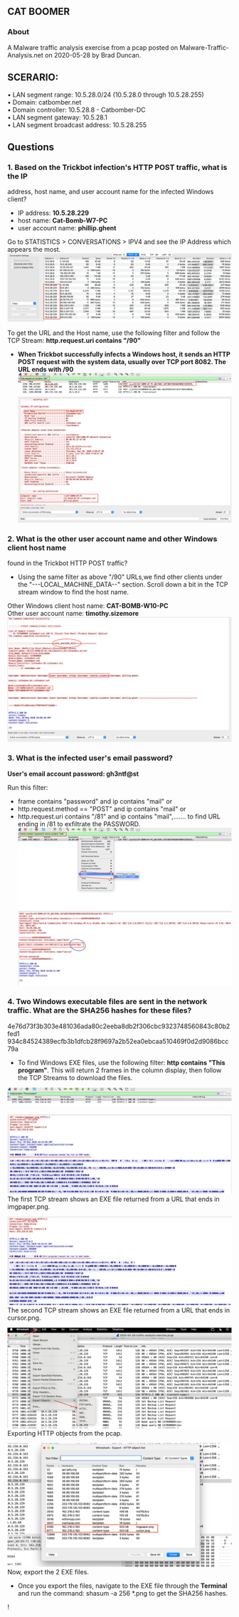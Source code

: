 ## CAT BOOMER    

### About  
A Malware traffic analysis exercise from a pcap posted on Malware-Traffic-Analysis.net on 2020-05-28 by Brad Duncan.

## SCERARIO:
• LAN segment range: 10.5.28.0/24 (10.5.28.0 through 10.5.28.255)  
• Domain: catbomber.net  
• Domain controller: 10.5.28.8 - Catbomber-DC  
• LAN segment gateway: 10.5.28.1  
• LAN segment broadcast address: 10.5.28.255  

## Questions  
### 1. Based on the Trickbot infection's HTTP POST traffic, what is the IP
address, host name, and user account name for the infected Windows
client?

-  IP address: **10.5.28.229**  
-  host name: **Cat-Bomb-W7-PC**  
-  user account name: **phillip.ghent**
   
 Go to STATISTICS > CONVERSATIONS > IPV4 and see the IP Address which appears the most.  
 ![](img/01.png)  
 
To get the URL and the Host name, use the following filter and follow the TCP Stream: **http.request.uri contains "/90"**  
- **When Trickbot successfully infects a Windows host, it sends an HTTP
POST request with the system data, usually over TCP port 8082. The URL
ends with /90**
![](img/02.png)
![](img/03.png) 

### 2. What is the other user account name and other Windows client host name
found in the Trickbot HTTP POST traffic?

- Using the same filter as above "/90" URLs,we find other clients under the "---LOCAL_MACHINE_DATA--" section. Scroll down a bit in the TCP stream window to find the host name.  

Other Windows client host name: **CAT-BOMB-W10-PC**  
Other user account name: **timothy.sizemore**
![](img/04.png)  


### 3. What is the infected user's email password?  
**User's email account password: gh3ntf@st**  

Run this filter:  
- frame contains "password" and ip contains "mail" or  
- http.request.method == "POST" and ip contains "mail"  or
- http.request.uri contains "/81" and ip contains "mail",....... to find URL ending in /81 to exfiltrate the PASSWORD.
![](img/05.png)
![](img/06.png)

### 4. Two Windows executable files are sent in the network traffic. What are the SHA256 hashes for these files?  

4e76d73f3b303e481036ada80c2eeba8db2f306cbc9323748560843c80b2fed1  
934c84524389ecfb3b1dfcb28f9697a2b52ea0ebcaa510469f0d2d9086bcc79a  

- To find Windows EXE files, use the following filter: **http contains "This program"**. This will return 2 frames in the column display, then follow the TCP Streams to download the files.
  
![](img/07.png)

![](img/08.png)  
The first TCP stream shows an EXE file returned from a URL that ends in imgpaper.png.

![](img/09.png)    
The second TCP stream shows an EXE file returned from a URL that ends in cursor.png.  

![](img/10.png)  
Exporting HTTP objects from the pcap.  

![](img/11.png)
Now, export the 2 EXE files.  

- Once you export the files, navigate to the EXE file through the **Terminal** and run the command: shasum -a 256 *.png to get the SHA256 hashes.  

! [](img/12.png)


